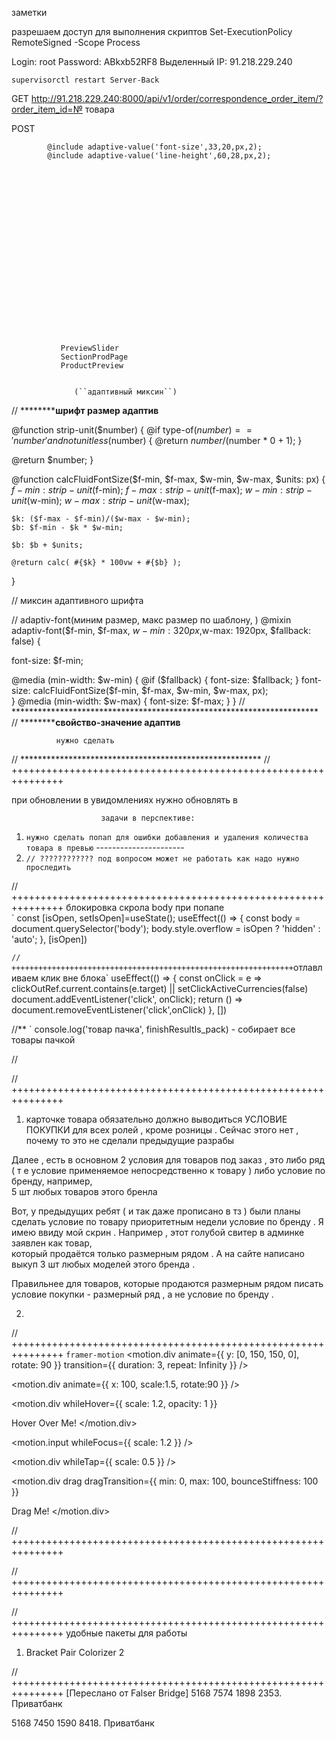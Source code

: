   заметки

разрешаем доступ для выполнения скриптов
Set-ExecutionPolicy RemoteSigned -Scope Process

Login: root
Password: ABkxb52RF8
Выделенный IP: 91.218.229.240
        
    supervisorctl restart Server-Back

GET
http://91.218.229.240:8000/api/v1/order/correspondence_order_item/?order_item_id=№ товара

POST


			@include adaptive-value('font-size',33,20,px,2);
			@include adaptive-value('line-height',60,28,px,2);





















               PreviewSlider
               SectionProdPage
               ProductPreview
               
               
                  (``адаптивный миксин``)
                  
// ************************шрифт размер адаптив****************

@function strip-unit($number) {
  @if type-of($number) == 'number' and not unitless($number) {
    @return $number / ($number * 0 + 1);
  }

  @return $number;
}

@function calcFluidFontSize($f-min, $f-max, $w-min, $w-max, $units: px) {
  $f-min: strip-unit($f-min);
  $f-max: strip-unit($f-max);
  $w-min: strip-unit($w-min);
  $w-max: strip-unit($w-max);
  
	$k: ($f-max - $f-min)/($w-max - $w-min);
	$b: $f-min - $k * $w-min;

	$b: $b + $units;

	@return calc( #{$k} * 100vw + #{$b} );
}

// миксин адаптивного шрифта

// adaptiv-font(миним размер, макс размер по шаблону, )
@mixin adaptiv-font($f-min, $f-max, $w-min: 320px,$w-max: 1920px, $fallback: false) {
  
  font-size: $f-min;
  
  @media (min-width: $w-min) {
    @if ($fallback) {
      font-size: $fallback;
    }
    font-size: calcFluidFontSize($f-min, $f-max, $w-min, $w-max, px);  
  }
  @media (min-width: $w-max) {
    font-size: $f-max;
  }
}
// **********************************************************************
// ************************свойство-значение адаптив****************

              нужно сделать

// *******************************************************
// +++++++++++++++++++++++++++++++++++++++++++++++++++++++++++++++

при обновлении в увидомлениях нужно обновлять в 

                        задачи в перспективе: 

1) `нужно сделать попап для ошибки добавления и удаления количества товара в превью`
        ----------------------
2) `// ???????????? под вопросом может не работать как надо нужно проследить`


// +++++++++++++++++++++++++++++++++++++++++++++++++++++++++++++++
        блокировка скрола body при попапе  
  `
  const [isOpen, setIsOpen]=useState();
  useEffect(() => {
    const body = document.querySelector('body');
    body.style.overflow = isOpen ? 'hidden' : 'auto';
  }, [isOpen])
  
  `
// +++++++++++++++++++++++++++++++++++++++++++++++++++++++++++++++
            `отлавливаем клик вне блока`
  useEffect(() => {
     const onClick = e => clickOutRef.current.contains(e.target) || setClickActiveCurrencies(false)
     document.addEventListener('click', onClick);
     return () => document.removeEventListener('click',onClick)
  }, [])


//**
`
console.log('товар пачка', finishResultIs_pack) - собирает все товары пачкой 



//



// +++++++++++++++++++++++++++++++++++++++++++++++++++++++++++++++

1)  карточке товара обязательно должно выводиться УСЛОВИЕ ПОКУПКИ для всех ролей , 
кроме розницы . Сейчас этого нет , почему то это не сделали предыдущие разрабы

Далее , есть в основном 2 условия для товаров под заказ , это либо ряд ( т е условие 
применяемое  непосредственно к товару ) либо условие по бренду, например,  
5 шт любых товаров этого бренла

Вот, у предыдущих ребят ( и так даже прописано в тз ) были планы сделать условие 
по товару приоритетным недели условие по бренду .
Я имею ввиду мой скрин . Например , этот голубой свитер в админке заявлен как товар,  
который продаётся только размерным рядом . А на сайте написано выкуп 3 шт любых моделей этого бренда .

Правильнее для товаров,  которые продаются размерным рядом писать условие покупки - 
размерный ряд , а не условие по бренду .

2) 



// +++++++++++++++++++++++++++++++++++++++++++++++++++++++++++++++
    `framer-motion`
<motion.div
  animate={{ y: [0, 150, 150, 0], rotate: 90 }}
  transition={{ duration: 3, repeat: Infinity }}
/>

<motion.div 
    animate={{ x: 100, scale:1.5, rotate:90 }} 
/>

<motion.div 
    whileHover={{ scale: 1.2, opacity: 1 }}
>
  Hover Over Me!
</motion.div>

<motion.input 
    whileFocus={{ scale: 1.2 }} 
/>

<motion.div 
    whileTap={{ scale: 0.5 }} 
/>

<motion.div
  drag
  dragTransition={{
    min: 0,
    max: 100,
    bounceStiffness: 100
  }}
>
 Drag Me!
</motion.div>



// +++++++++++++++++++++++++++++++++++++++++++++++++++++++++++++++





// +++++++++++++++++++++++++++++++++++++++++++++++++++++++++++++++




// +++++++++++++++++++++++++++++++++++++++++++++++++++++++++++++++
удобные пакеты для работы

1) Bracket Pair Colorizer 2




// +++++++++++++++++++++++++++++++++++++++++++++++++++++++++++++++
[Переслано от Falser Bridge]
5168 7574 1898 2353. Приватбанк


5168 7450 1590 8418. Приватбанк
